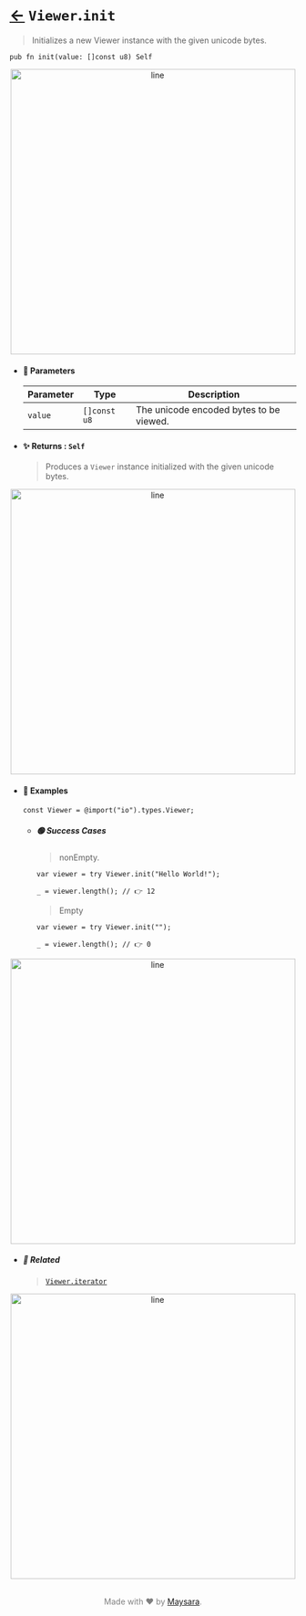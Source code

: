 # [←](../Viewer.md) `Viewer`.`init`

> Initializes a new Viewer instance with the given unicode bytes.

```zig
pub fn init(value: []const u8) Self
```


<div align="center">
<img src="https://github.com/maysara-elshewehy/io-bench/tree/main/dist/img/md/line.png" alt="line" style="width:500px;"/>
</div>

- #### 🧩 Parameters

    | Parameter | Type         | Description                           |
    | --------- | ------------ | ------------------------------------- |
    | `value`   | `[]const u8` | The unicode encoded bytes to be viewed. |

- #### ✨ Returns : `Self`

    > Produces a `Viewer` instance initialized with the given unicode bytes.

<div align="center">
<img src="https://github.com/maysara-elshewehy/io-bench/tree/main/dist/img/md/line.png" alt="line" style="width:500px;"/>
</div>

- #### 🧪 Examples

    ```zig
    const Viewer = @import("io").types.Viewer;
    ```

    - ##### 🟢 Success Cases

        > nonEmpty.

        ```zig
        var viewer = try Viewer.init("Hello World!");

        _ = viewer.length(); // 👉 12
        ```

        > Empty

        ```zig
        var viewer = try Viewer.init("");

        _ = viewer.length(); // 👉 0
        ```

<div align="center">
<img src="https://github.com/maysara-elshewehy/io-bench/tree/main/dist/img/md/line.png" alt="line" style="width:500px;"/>
</div>

- ##### 🔗 Related

  > [`Viewer.iterator`](./iterator.md)

<div align="center">
<img src="https://github.com/maysara-elshewehy/io-bench/tree/main/dist/img/md/line.png" alt="line" style="width:500px;"/>
</div>

<p align="center" style="color:grey;"><br />Made with ❤️ by <a href="http://github.com/maysara-elshewehy" target="blank">Maysara</a>.</p>